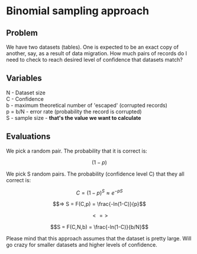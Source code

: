 # Binomial sampling approach

## Problem

We have two datasets (tables).
One is expected to be an exact copy of another, say, as a result of data migration.
How much pairs of records do I need to check to reach desired level of confidence that datasets match?

## Variables

N - Dataset size\
C - Confidence\
b - maximum theoretical number of 'escaped' (corrupted records)\
p = b/N - error rate (probability the record is corrupted)\
S - sample size - **that's the value we want to calculate**

## Evaluations

We pick a random pair. The probability that it is correct is:

$$(1-p)$$

We pick S random pairs. The probability (confidence level C) that they all correct is:

$$C = (1-p)^S ≈ e^{-pS}$$

$$=> S = F(C,p) = \frac{-ln(1-C)}{p}$$

$$<=>$$

$$S = F(C,N,b) = \frac{-ln(1-C)}{b/N}$$

Please mind that this approach assumes that the dataset is pretty large.
Will go crazy for smaller datasets and higher levels of confidence.
